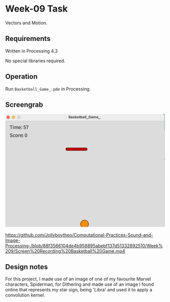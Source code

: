 # Week-09 Task

Vectors and Motion.

## Requirements

Written in Processing 4.3

No special libraries required.

## Operation

Run `Basketball_Game_.pde` in Processing. 

## Screengrab


![image alt](https://github.com/Jollyboytheo/Computational-Practices-Sound-and-Image-Processing-/blob/77974a6679644c636683387e1a2c674d24434afa/Week%209/Screenshot%20Basketball%20Game.png)

https://github.com/Jollyboytheo/Computational-Practices-Sound-and-Image-Processing-/blob/88f3566104de4b958895abebf137d51332892510/Week%209/Screen%20Recording%20Basketball%20Game.mp4

## Design notes

For this project, I made use of an image of one of my favourite Marvel characters, Spiderman, for Dithering and made use of an image I found online that represents my star sign, being 'Libra' and used it to apply a convolution kernel.
